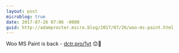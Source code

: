 ```yaml
---
layout: post
microblog: true
date: 2017-07-26 07:06 -0000
guid: http://adamprocter.micro.blog/2017/07/26/woo-ms-paint.html
---
```

Woo MS Paint is back - [dctr.pro/1yt](http://dctr.pro/1yt) 😊👋
